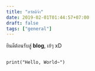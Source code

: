 ```yaml
---
title: "สวัสดีจ้า"
date: 2019-02-01T01:44:57+07:00
draft: false
tags: ["general"]
---
```

ยินดีต้อนรับสู่ **blog**, เย้ๆ xD  

~~~

print("Hello, World~")

~~~

